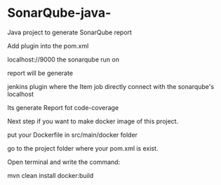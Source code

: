 # SonarQube-java-
Java project to generate SonarQube report

Add plugin into the pom.xml

localhost://9000 the sonarqube run on

report will be generate 

jenkins plugin where the Item job directly connect with the sonarqube's localhost

Its generate Report fot code-coverage 

Next step if you want to make docker image of this project.

put your Dockerfile in src/main/docker folder

go to the project folder where your pom.xml is exist.

Open terminal and write the command:

mvn clean install docker:build
